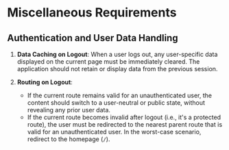 # Miscellaneous Requirements

## Authentication and User Data Handling

1.  **Data Caching on Logout**: When a user logs out, any user-specific data displayed on the current page must be immediately cleared. The application should not retain or display data from the previous session.

2.  **Routing on Logout**:
    *   If the current route remains valid for an unauthenticated user, the content should switch to a user-neutral or public state, without revealing any prior user data.
    *   If the current route becomes invalid after logout (i.e., it's a protected route), the user must be redirected to the nearest parent route that is valid for an unauthenticated user. In the worst-case scenario, redirect to the homepage (`/`).
